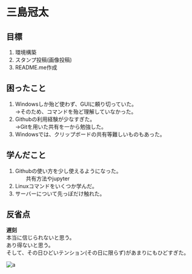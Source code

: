 # 三島冠太
## 目標
1. 環境構築
2. スタンプ投稿(画像投稿)
3. README.me作成
## 困ったこと
1. Windowsしか殆ど使わず、GUIに頼り切っていた。
<br>  →そのため、コマンドを殆ど理解していなかった。
2. Githubの利用経験が少なすぎた。
<br>  →Gitを用いた共有を一から勉強した。
3. Windowsでは、クリップボードの共有等難しいものもあった。
## 学んだこと
1. Githubの使い方を少し使えるようになった。
<br>　　共有方法やjupyter
2. Linuxコマンドをいくつか学んだ。
3. サーバーについて先っぽだけ触れた。
## 反省点
**遅刻**<br>
本当に信じられないと思う。<br>
あり得ないと思う。<br>
そして、その日ひどいテンション(その日に限らず)があまりにもひどすぎた。

![a](https://drive.google.com/open?id=0B5Cib9FUOTj6cG5manJZREp6Tm8)
